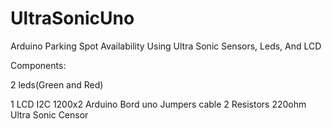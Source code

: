 # UltraSonicUno
Arduino Parking Spot Availability Using Ultra Sonic Sensors, Leds, And LCD

Components:

<p>2 leds(Green and Red)</p>
1 LCD I2C 1200x2
Arduino Bord uno
Jumpers cable
2 Resistors 220ohm 
Ultra Sonic Censor 

